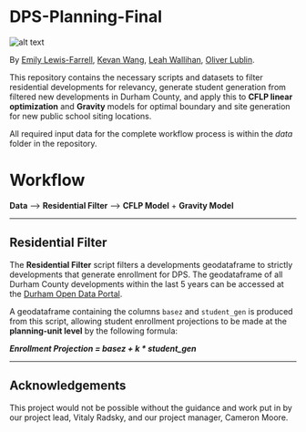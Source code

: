 # DPS-Planning-Final

![alt text](https://encrypted-tbn0.gstatic.com/images?q=tbn:ANd9GcSm6QwtUnefiWRafxJEMVU0DHZuwVuumvxCsA&s)

By [Emily Lewis-Farrell](https://github.com/egl0404), [Kevan Wang](https://github.com/KevanWang05), [Leah Wallihan](https://github.com/LtheWall00), [Oliver Lublin](https://github.com/olublin).

This repository contains the necessary scripts and datasets to filter residential developments for relevancy, generate student generation from filtered new developments in Durham County, and apply this to **CFLP linear optimization** and **Gravity** models for optimal boundary and site generation for new public school siting locations.

All required input data for the complete workflow process is within the *data* folder in the repository.

# Workflow

**Data**
-->
**Residential Filter**
-->
**CFLP Model** + **Gravity Model**

---

## Residential Filter

The **Residential Filter** script filters a developments geodataframe to strictly developments that generate enrollment for DPS. The geodataframe of all Durham County developments within the last 5 years can be accessed at the [Durham Open Data Portal](https://live-durhamnc.opendata.arcgis.com/datasets/c6fdd1f7e6a34bd8bfc78e87b5250f20_17/explore?location=36.050975%2C-78.857950%2C10.04).

A geodataframe containing the columns `basez` and `student_gen` is produced from this script, allowing student enrollment projections to be made at the **planning-unit level** by the following formula:

***Enrollment Projection = basez + k * student_gen***

---

## Acknowledgements

This project would not be possible without the guidance and work put in by our project lead, Vitaly Radsky, and our project manager, Cameron Moore.